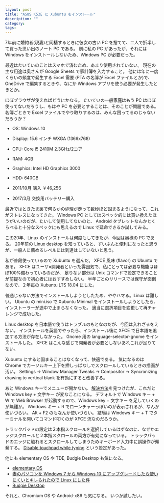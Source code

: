 ```yaml
---
layout: post
title: "ASUS K53E に Xubuntu をインストール"
description: ""
category: 
tags: 
---
```


7年前に婚約者(現妻)と同棲するときに彼女の古い PC を捨てて、二人で折半して買った思い出のノート PC である。
別に私の PC があったが、それには Windows をインストールしないため、Windows PC が必要だった。

最近はたいていのことはスマホで済むため、あまり使用されていない。
現在の主な用途は奥さんが Google Sheets で家計簿を入力すること。
他には年に一度くらいの頻度で発生する Excel 需要 (PTA の名簿が Excel ファイルとか)で、OneDrive で編集するときや、なにか Windows アプリを使う必要が発生したときとか。

ほぼブラウザが使えればどうにかなる。
たいていの一般家庭はもう PC はほぼ使ってないだろうし、もはや PC を必要とすることは、そのことが問題である。
名簿ごときで Excel ファイルでやり取りするのは、みんな困ってるのじゃないだろうか？

* OS: Windows 10
* Display: 15.6 インチ WXGA (1366x768)
* CPU: Core i5 2410M 2.3GHz/2コア
* RAM: 4GB
* Graphics: Intel HD Graphics 3000
* HDD: 640GB 

* 2011/10月 購入 ￥46,256
* 2017/3月 交換用バッテリー購入

最近ではときたま裏で何らかの処理が走って数秒ほど固まるようになって、これがストレスになってきた。
Windows PC としてはスペック的には買い換えたほうがいいのだが、たいして使用してないのと、
Android タブレットなんかとくらべると十分なスペックにも思えるので Linux で延命できるか試してみる。

この20年、Linux のインストールは何度もしてきたが、今回は奥様の PC である。
20年前の Linux desktop を知っていると、ずいぶんと便利になったと思うが、一般人に薦めるレベルには到達はしていないと思う。

私が普段使っているので Xubuntu を選んだ。
XFCE 風味 (flavor) の Ubuntu である。
XFCE はユーザ=開発者といった雰囲気で、私にとっては必要な機能はほぼ100%備わっているのだが、
足りない部分は Unix コマンドで設定できることが前提なので初心者にはおすすめしない。
半年ごとのリリースでは保守が面倒なので、２年毎の Xubuntu LTS 18.04 にした。

普通じゃない方法でインストールしようとしたため、ややハマる。Linux は難しい。
Ubuntu の mini.iso で Xubuntu Minimal をインストールしようとしたら、インストーラーが途中で止まらなくなった。
適当に選択項目を変更して再チャレンジで成功した。

Linux desktop を日本語で使うはトラブルのもとなのだが、今回は入れざるをえない。
インストールを英語でやったら、インストール後に XFCE で日本語を追加する方法が存在しなかった。
Gnome 用の language-selector-gnome をインストールした。
XFCE はこんな感じで開発者が必要としないあれこれが足りてない。

Xubuntu にすると固まることはなくなって、快適である。
気になるのは Chrome でカーソルキー上下を押しっぱなしでスクロールしているときの描画が汚い。
Settings → Window Manager Tweaks → Compositor → Syncronizing drawing to vertical blank を有効にすると改善する。

あと Windows キーでメニューが開かない。
[解決方法](https://qiita.com/kazoo04/items/6fb6eeb16e1213c1c15b)を見つけたが、これだと Windows key + 文字キー が変なことになる。
デフォルトで Windows キー + W で Web Browser が起動するので、Windows key + 文字キー を足していくのが無難か。
Windows キー + R でローンチャーっぽいのが表示されるが、なんか使いづらい。
Alt + F2 のもなんか使いづらい。
結局は Windows キー + T でターミナルを開いてコマンド叩くのが XFCE 流なのだろうか。

トラックパッドの設定は２本指スクロールを選択しているはずなのに、なぜかエッジスクロールと２本指スクロールの両方が有効になっている。
トラックパッドのエッジに触れるとスクロールしてしまうためキーボード入力中に誤操作が頻発する。
[Disable touchpad while typing](https://docs.xfce.org/xfce/xfce4-settings/mouse) という設定があった。

他にも elementary OS や TDE, Budgie Desktop も気になる。
* [elementary OS](https://elementary.io/)
* [妻のパソコンを Windows 7 から Windows 10 にアップグレードしたら使いにくいとキレられたので Linux にした件](https://eng-blog.iij.ad.jp/archives/2430)
* [Budgie Desktop](https://github.com/solus-project/budgie-desktop)

それと、Chromium OS や Android-x86 も気になる。
いつか試したい。
